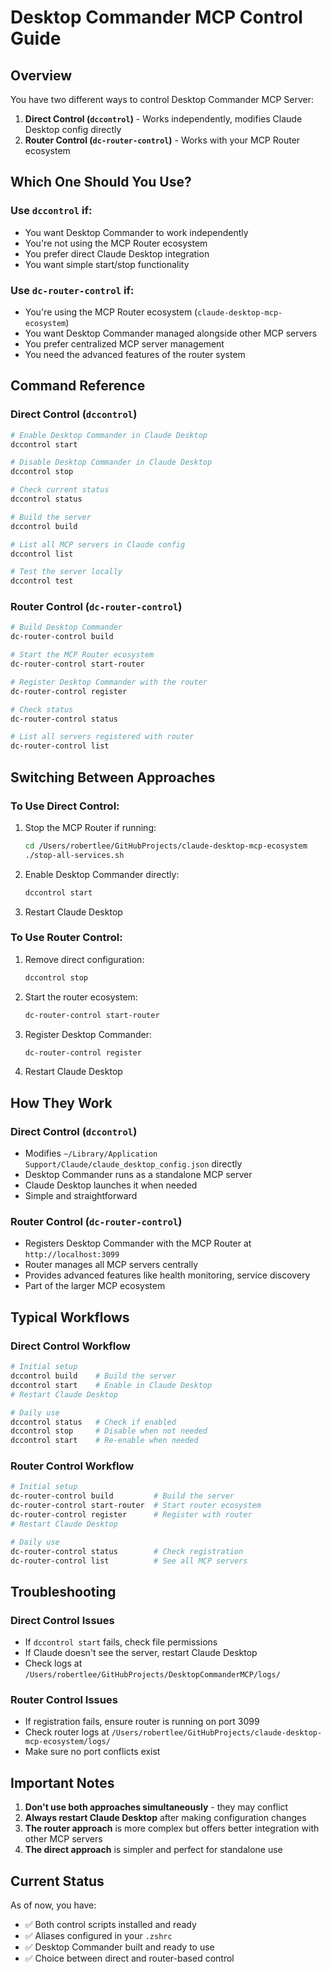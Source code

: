 # Desktop Commander MCP Control Guide

## Overview

You have two different ways to control Desktop Commander MCP Server:

1. **Direct Control (`dccontrol`)** - Works independently, modifies Claude Desktop config directly
2. **Router Control (`dc-router-control`)** - Works with your MCP Router ecosystem

## Which One Should You Use?

### Use `dccontrol` if:
- You want Desktop Commander to work independently
- You're not using the MCP Router ecosystem
- You prefer direct Claude Desktop integration
- You want simple start/stop functionality

### Use `dc-router-control` if:
- You're using the MCP Router ecosystem (`claude-desktop-mcp-ecosystem`)
- You want Desktop Commander managed alongside other MCP servers
- You prefer centralized MCP server management
- You need the advanced features of the router system

## Command Reference

### Direct Control (`dccontrol`)

```bash
# Enable Desktop Commander in Claude Desktop
dccontrol start

# Disable Desktop Commander in Claude Desktop  
dccontrol stop

# Check current status
dccontrol status

# Build the server
dccontrol build

# List all MCP servers in Claude config
dccontrol list

# Test the server locally
dccontrol test
```

### Router Control (`dc-router-control`)

```bash
# Build Desktop Commander
dc-router-control build

# Start the MCP Router ecosystem
dc-router-control start-router

# Register Desktop Commander with the router
dc-router-control register

# Check status
dc-router-control status

# List all servers registered with router
dc-router-control list
```

## Switching Between Approaches

### To Use Direct Control:
1. Stop the MCP Router if running:
   ```bash
   cd /Users/robertlee/GitHubProjects/claude-desktop-mcp-ecosystem
   ./stop-all-services.sh
   ```

2. Enable Desktop Commander directly:
   ```bash
   dccontrol start
   ```

3. Restart Claude Desktop

### To Use Router Control:
1. Remove direct configuration:
   ```bash
   dccontrol stop
   ```

2. Start the router ecosystem:
   ```bash
   dc-router-control start-router
   ```

3. Register Desktop Commander:
   ```bash
   dc-router-control register
   ```

4. Restart Claude Desktop

## How They Work

### Direct Control (`dccontrol`)
- Modifies `~/Library/Application Support/Claude/claude_desktop_config.json` directly
- Desktop Commander runs as a standalone MCP server
- Claude Desktop launches it when needed
- Simple and straightforward

### Router Control (`dc-router-control`)
- Registers Desktop Commander with the MCP Router at `http://localhost:3099`
- Router manages all MCP servers centrally
- Provides advanced features like health monitoring, service discovery
- Part of the larger MCP ecosystem

## Typical Workflows

### Direct Control Workflow
```bash
# Initial setup
dccontrol build    # Build the server
dccontrol start    # Enable in Claude Desktop
# Restart Claude Desktop

# Daily use
dccontrol status   # Check if enabled
dccontrol stop     # Disable when not needed
dccontrol start    # Re-enable when needed
```

### Router Control Workflow
```bash
# Initial setup
dc-router-control build         # Build the server
dc-router-control start-router  # Start router ecosystem
dc-router-control register      # Register with router
# Restart Claude Desktop

# Daily use
dc-router-control status        # Check registration
dc-router-control list          # See all MCP servers
```

## Troubleshooting

### Direct Control Issues
- If `dccontrol start` fails, check file permissions
- If Claude doesn't see the server, restart Claude Desktop
- Check logs at `/Users/robertlee/GitHubProjects/DesktopCommanderMCP/logs/`

### Router Control Issues
- If registration fails, ensure router is running on port 3099
- Check router logs at `/Users/robertlee/GitHubProjects/claude-desktop-mcp-ecosystem/logs/`
- Make sure no port conflicts exist

## Important Notes

1. **Don't use both approaches simultaneously** - they may conflict
2. **Always restart Claude Desktop** after making configuration changes
3. **The router approach** is more complex but offers better integration with other MCP servers
4. **The direct approach** is simpler and perfect for standalone use

## Current Status

As of now, you have:
- ✅ Both control scripts installed and ready
- ✅ Aliases configured in your `.zshrc`
- ✅ Desktop Commander built and ready to use
- ✅ Choice between direct and router-based control
